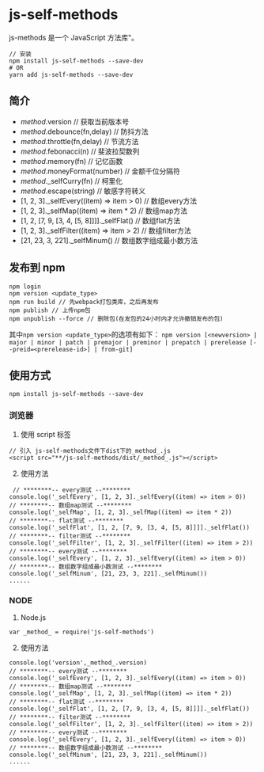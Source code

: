 <!--
 * @Author: xudong.tang(Detanx)
 * @Date: 2019-06-17 08:02:36
 * @LastEditors: xudong.tang(Detanx)
 * @LastEditTime: 2019-08-22 19:00:21
 * @Email: detanxit@163.com;detanxit163@gmail.com
 * @Description:
 -->

# js-self-methods

js-methods 是一个 JavaScript 方法库"。
```
// 安装
npm install js-self-methods --save-dev
# OR
yarn add js-self-methods --save-dev
```
## 简介
* _method_.version // 获取当前版本号
*  _method_.debounce(fn,delay) //  防抖方法
*  _method_.throttle(fn,delay) //  节流方法
*  _method_.febonacci(n) //  斐波拉契数列
*  _method_.memory(fn) //  记忆函数
*  _method_.moneyFormat(number) //  金额千位分隔符
*  _method_._selfCurry(fn) //  柯里化
*  _method_.escape(string) //  敏感字符转义
* [1, 2, 3]._selfEvery((item) => item > 0) // 数组every方法
* [1, 2, 3]._selfMap((item) => item * 2) // 数组map方法
* [1, 2, [7, 9, [3, 4, [5, 8]]]]._selfFlat() //  数组flat方法
* [1, 2, 3]._selfFilter((item) => item > 2) //  数组filter方法
* [21, 23, 3, 221]._selfMinum() //  数组数字组成最小数方法
## 发布到 npm

```
npm login
npm version <update_type>
npm run build // 先webpack打包类库，之后再发布
npm publish // 上传npm包
npm unpublish --force // 删除包(在发包的24小时内才允许撤销发布的包)
```
其中`npm version <update_type>`的选项有如下：
`npm version [<newversion> | major | minor | patch | premajor | preminor | prepatch | prerelease [--preid=<prerelease-id>] | from-git]`

## 使用方式

```
npm install js-self-methods --save-dev
```

### 浏览器

1. 使用 script 标签

```
// 引入 js-self-methods文件下dist下的_method_.js
<script src="**/js-self-methods/dist/_method_.js"></script>
```

2. 使用方法

```
 // ********-- every测试 --********
console.log('_selfEvery', [1, 2, 3]._selfEvery((item) => item > 0))
// ********-- 数组map测试 --********
console.log('_selfMap', [1, 2, 3]._selfMap((item) => item * 2))
// ********-- flat测试 --********
console.log('_selfFlat', [1, 2, [7, 9, [3, 4, [5, 8]]]]._selfFlat())
// ********-- filter测试 --********
console.log('_selfFilter', [1, 2, 3]._selfFilter((item) => item > 2))
// ********-- every测试 --********
console.log('_selfEvery', [1, 2, 3]._selfEvery((item) => item > 0))
// ********-- 数组数字组成最小数测试 --********
console.log('_selfMinum', [21, 23, 3, 221]._selfMinum())
......
```

### NODE

1.  Node.js
```
var _method_ = require('js-self-methods')
```

2. 使用方法

```
console.log('version',_method_.version)
// ********-- every测试 --********
console.log('_selfEvery', [1, 2, 3]._selfEvery((item) => item > 0))
// ********-- 数组map测试 --********
console.log('_selfMap', [1, 2, 3]._selfMap((item) => item * 2))
// ********-- flat测试 --********
console.log('_selfFlat', [1, 2, [7, 9, [3, 4, [5, 8]]]]._selfFlat())
// ********-- filter测试 --********
console.log('_selfFilter', [1, 2, 3]._selfFilter((item) => item > 2))
// ********-- every测试 --********
console.log('_selfEvery', [1, 2, 3]._selfEvery((item) => item > 0))
// ********-- 数组数字组成最小数测试 --********
console.log('_selfMinum', [21, 23, 3, 221]._selfMinum())
......
```
